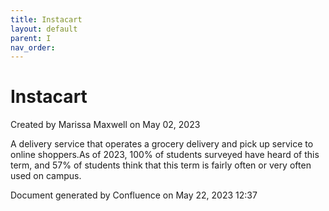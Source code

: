 ```yaml
---
title: Instacart
layout: default
parent: I
nav_order:
---
```


# Instacart

Created by  Marissa Maxwell on May 02, 2023

A delivery service that operates a grocery delivery and pick up service to online shoppers.As of 2023, 100% of students surveyed have heard of this term, and 57% of students think that this term is fairly often or very often used on campus. 

Document generated by Confluence on May 22, 2023 12:37


